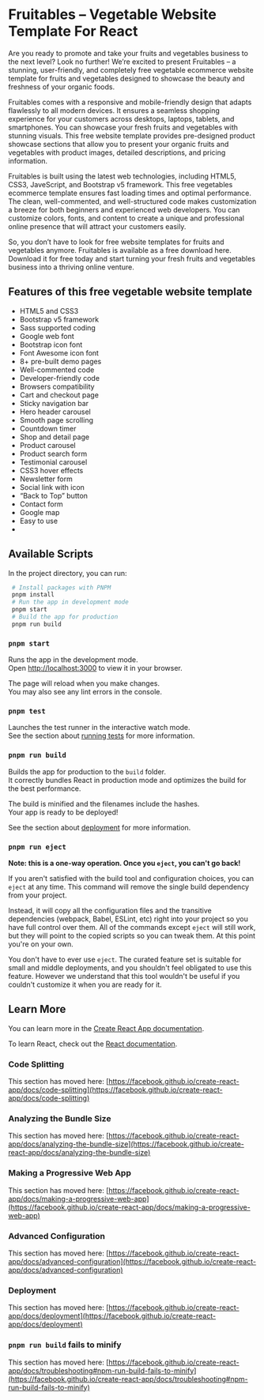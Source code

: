 # Fruitables – Vegetable Website Template For React
Are you ready to promote and take your fruits and vegetables business to the next level? Look no further! We’re excited to present Fruitables – a stunning, user-friendly, and completely free vegetable ecommerce website template for fruits and vegetables designed to showcase the beauty and freshness of your organic foods.

Fruitables comes with a responsive and mobile-friendly design that adapts flawlessly to all modern devices. It ensures a seamless shopping experience for your customers across desktops, laptops, tablets, and smartphones. You can showcase your fresh fruits and vegetables with stunning visuals. This free website template provides pre-designed product showcase sections that allow you to present your organic fruits and vegetables with product images, detailed descriptions, and pricing information.

Fruitables is built using the latest web technologies, including HTML5, CSS3, JaveScript, and Bootstrap v5 framework. This free vegetables ecommerce template ensures fast loading times and optimal performance. The clean, well-commented, and well-structured code makes customization a breeze for both beginners and experienced web developers. You can customize colors, fonts, and content to create a unique and professional online presence that will attract your customers easily.

So, you don’t have to look for free website templates for fruits and vegetables anymore. Fruitables is available as a free download here. Download it for free today and start turning your fresh fruits and vegetables business into a thriving online venture.
## Features of this free vegetable website template
- HTML5 and CSS3
- Bootstrap v5 framework
- Sass supported coding
- Google web font
- Bootstrap icon font
- Font Awesome icon font
- 8+ pre-built demo pages
- Well-commented code
- Developer-friendly code
- Browsers compatibility
- Cart and checkout page
- Sticky navigation bar
- Hero header carousel
- Smooth page scrolling
- Countdown timer
- Shop and detail page
- Product carousel
- Product search form
- Testimonial carousel
- CSS3 hover effects
- Newsletter form
- Social link with icon
- “Back to Top” button
- Contact form
- Google map
- Easy to use
- 
## Available Scripts
In the project directory, you can run:
 ```bash
  # Install packages with PNPM
  pnpm install
  # Run the app in development mode
  pnpm start
  # Build the app for production
  pnpm run build
  ```

### `pnpm start`

Runs the app in the development mode.\
Open [http://localhost:3000](http://localhost:3000) to view it in your browser.

The page will reload when you make changes.\
You may also see any lint errors in the console.

### `pnpm test`

Launches the test runner in the interactive watch mode.\
See the section about [running tests](https://facebook.github.io/create-react-app/docs/running-tests) for more information.

### `pnpm run build`

Builds the app for production to the `build` folder.\
It correctly bundles React in production mode and optimizes the build for the best performance.

The build is minified and the filenames include the hashes.\
Your app is ready to be deployed!

See the section about [deployment](https://facebook.github.io/create-react-app/docs/deployment) for more information.

### `pnpm run eject`

**Note: this is a one-way operation. Once you `eject`, you can't go back!**

If you aren't satisfied with the build tool and configuration choices, you can `eject` at any time. This command will remove the single build dependency from your project.

Instead, it will copy all the configuration files and the transitive dependencies (webpack, Babel, ESLint, etc) right into your project so you have full control over them. All of the commands except `eject` will still work, but they will point to the copied scripts so you can tweak them. At this point you're on your own.

You don't have to ever use `eject`. The curated feature set is suitable for small and middle deployments, and you shouldn't feel obligated to use this feature. However we understand that this tool wouldn't be useful if you couldn't customize it when you are ready for it.

## Learn More

You can learn more in the [Create React App documentation](https://facebook.github.io/create-react-app/docs/getting-started).

To learn React, check out the [React documentation](https://reactjs.org/).

### Code Splitting

This section has moved here: [https://facebook.github.io/create-react-app/docs/code-splitting](https://facebook.github.io/create-react-app/docs/code-splitting)

### Analyzing the Bundle Size

This section has moved here: [https://facebook.github.io/create-react-app/docs/analyzing-the-bundle-size](https://facebook.github.io/create-react-app/docs/analyzing-the-bundle-size)

### Making a Progressive Web App

This section has moved here: [https://facebook.github.io/create-react-app/docs/making-a-progressive-web-app](https://facebook.github.io/create-react-app/docs/making-a-progressive-web-app)

### Advanced Configuration

This section has moved here: [https://facebook.github.io/create-react-app/docs/advanced-configuration](https://facebook.github.io/create-react-app/docs/advanced-configuration)

### Deployment

This section has moved here: [https://facebook.github.io/create-react-app/docs/deployment](https://facebook.github.io/create-react-app/docs/deployment)

### `pnpm run build` fails to minify

This section has moved here: [https://facebook.github.io/create-react-app/docs/troubleshooting#npm-run-build-fails-to-minify](https://facebook.github.io/create-react-app/docs/troubleshooting#npm-run-build-fails-to-minify)
